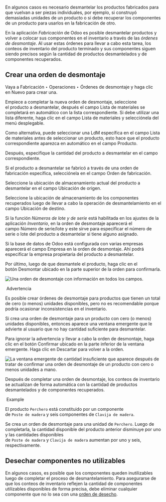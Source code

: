 En algunos casos es necesario desmantelar los productos fabricados para que vuelvan a ser piezas individuales, por ejemplo, si construyó demasiadas unidades de un producto o si debe recuperar los componentes de un producto para usarlos en la fabricación de otro.

En la aplicación _Fabricación_ de Odoo es posible desmantelar productos y volver a colocar sus componentes en el inventario a través de las _órdenes de desmontaje_. Al usar estas órdenes para llevar a cabo esta tarea, los conteos de inventario del producto terminado y sus componentes siguen siendo precisos según la cantidad de productos desmantelados y de componentes recuperados.

## Crear una orden de desmontaje[](https://www.odoo.com/documentation/17.0/es/applications/inventory_and_mrp/manufacturing/workflows/unbuild_orders.html#create-unbuild-order "Enlazar permanentemente con este título")

Vaya a Fabricación ‣ Operaciones ‣ Órdenes de desmontaje y haga clic en Nuevo para crear una.

Empiece a completar la nueva orden de desmontaje, seleccione el producto a desmantelar, después el campo Lista de materiales se completará en automático con la lista correspondiente. Si debe utilizar una lista diferente, haga clic en el campo Lista de materiales y selecciónela del menú desplegable.

Como alternativa, puede seleccionar una LdM específica en el campo Lista de materiales antes de seleccionar un producto, esto hace que el producto correspondiente aparezca en automático en el campo Producto.

Después, especifique la cantidad del producto a desmantelar en el campo correspondiente.

Si el producto a desmantelar se fabricó a través de una orden de fabricación específica, selecciónela en el campo Orden de fabricación.

Seleccione la ubicación de almacenamiento actual del producto a desmantelar en el campo Ubicación de origen.

Seleccione la ubicación de almacenamiento de los componentes recuperados luego de llevar a cabo la operación de desmantelamiento en el campo Ubicación de destino.

Si la función _Números de lote y de serie_ está habilitada en los ajustes de la aplicación _Inventario_, en la orden de desmontaje aparecerá el campo Número de serie/lote y este sirve para especificar el número de serie o lote del producto a desmantelar si tiene alguno asignado.

Si la base de datos de Odoo está configurada con varias empresas aparecerá el campo Empresa en la orden de desmontaje. Ahí podrá especificar la empresa propietaria del producto a desmantelar.

Por último, luego de que desmantele el producto, haga clic en el botón Desmontar ubicado en la parte superior de la orden para confirmarla.

![Una orden de desmontaje con información en todos los campos.](https://www.odoo.com/documentation/17.0/es/_images/unbuild-order.png)

 Advertencia

Es posible crear órdenes de desmontaje para productos que tienen un total de cero (o menos) unidades disponibles, pero no es recomendable porque podría ocasionar inconsistencias en el inventario.

Si crea una orden de desmontaje para un producto con cero (o menos) unidades disponibles, entonces aparece una ventana emergente que le advierte al usuario que no hay cantidad suficiente para desmantelar.

Para ignorar la advertencia y llevar a cabo la orden de desmontaje, haga clic en el botón Confirmar ubicado en la parte inferior de la ventana emergente. Haga clic en Descartar para volver a la orden.

![La ventana emergente de cantidad insuficiente que aparece después de tratar de confirmar una orden de desmontaje de un producto con cero o menos unidades a mano.](https://www.odoo.com/documentation/17.0/es/_images/insufficient-quantity.png)

Después de completar una orden de desmontaje, los conteos de inventario se actualizan de forma automática con la cantidad de productos desmantelados y de componentes recuperados.

 Example

El producto `Perchero` está constituido por un componente de `Poste de madera` y seis componentes de `Clavija de madera`.

Se crea un orden de desmontaje para una unidad de `Perchero`. Luego de completarla, la cantidad disponible del producto anterior disminuye por uno y las cantidades disponibles de `Poste de madera` y `Clavija de madera` aumentan por uno y seis, respectivamente.

## Desechar componentes no utilizables[](https://www.odoo.com/documentation/17.0/es/applications/inventory_and_mrp/manufacturing/workflows/unbuild_orders.html#scrap-unusable-components "Enlazar permanentemente con este título")

En algunos casos, es posible que los componentes queden inutilizables luego de completar el proceso de desmantelamiento. Para asegurarse de que los conteos de inventario reflejen la cantidad de componentes utilizables disponibles de forma precisa, debe eliminar cualquier componente que no lo sea con una [orden de desecho](https://www.odoo.com/documentation/17.0/es/applications/inventory_and_mrp/inventory/warehouses_storage/inventory_management/scrap_inventory.html).